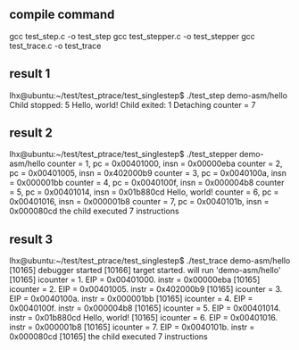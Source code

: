 ## compile command

gcc test_step.c -o test_step
gcc test_stepper.c -o test_stepper
gcc test_trace.c -o test_trace

## result 1

lhx@ubuntu:~/test/test_ptrace/test_singlestep$ ./test_step demo-asm/hello
Child stopped: 5
Hello, world!
Child exited: 1
Detaching
counter = 7

## result 2

lhx@ubuntu:~/test/test_ptrace/test_singlestep$ ./test_stepper demo-asm/hello
counter = 1, pc = 0x00401000, insn = 0x00000eba
counter = 2, pc = 0x00401005, insn = 0x402000b9
counter = 3, pc = 0x0040100a, insn = 0x000001bb
counter = 4, pc = 0x0040100f, insn = 0x000004b8
counter = 5, pc = 0x00401014, insn = 0x01b880cd
Hello, world!
counter = 6, pc = 0x00401016, insn = 0x000001b8
counter = 7, pc = 0x0040101b, insn = 0x000080cd
the child executed 7 instructions

## result 3

lhx@ubuntu:~/test/test_ptrace/test_singlestep$ ./test_trace demo-asm/hello
[10165] debugger started
[10166] target started. will run 'demo-asm/hello'
[10165] icounter = 1.  EIP = 0x00401000.  instr = 0x00000eba
[10165] icounter = 2.  EIP = 0x00401005.  instr = 0x402000b9
[10165] icounter = 3.  EIP = 0x0040100a.  instr = 0x000001bb
[10165] icounter = 4.  EIP = 0x0040100f.  instr = 0x000004b8
[10165] icounter = 5.  EIP = 0x00401014.  instr = 0x01b880cd
Hello, world!
[10165] icounter = 6.  EIP = 0x00401016.  instr = 0x000001b8
[10165] icounter = 7.  EIP = 0x0040101b.  instr = 0x000080cd
[10165] the child executed 7 instructions
